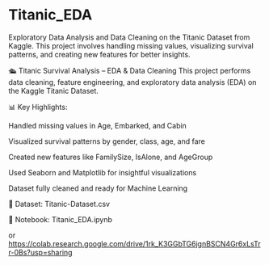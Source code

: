 # Titanic_EDA
Exploratory Data Analysis and Data Cleaning on the Titanic Dataset from Kaggle. This project involves handling missing values, visualizing survival patterns, and creating new features for better insights.

🛳️ Titanic Survival Analysis – EDA & Data Cleaning
This project performs data cleaning, feature engineering, and exploratory data analysis (EDA) on the Kaggle Titanic Dataset.

📊 Key Highlights:

Handled missing values in Age, Embarked, and Cabin

Visualized survival patterns by gender, class, age, and fare

Created new features like FamilySize, IsAlone, and AgeGroup

Used Seaborn and Matplotlib for insightful visualizations

Dataset fully cleaned and ready for Machine Learning

📁 Dataset: Titanic-Dataset.csv

📒 Notebook: Titanic_EDA.ipynb

or https://colab.research.google.com/drive/1rk_K3GGbTG6jgnBSCN4Gr6xLsTrr-0Bs?usp=sharing
